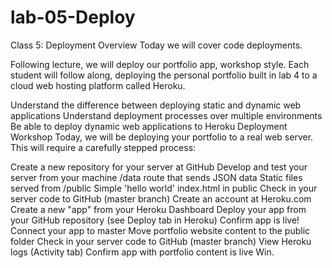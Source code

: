 # lab-05-Deploy


Class 5: Deployment
Overview
Today we will cover code deployments.

Following lecture, we will deploy our portfolio app, workshop style. Each student will follow along, deploying the personal portfolio built in lab 4 to a cloud web hosting platform called Heroku.

Understand the difference between deploying static and dynamic web applications
Understand deployment processes over multiple environments
Be able to deploy dynamic web applications to Heroku
Deployment Workshop
Today, we will be deploying your portfolio to a real web server. This will require a carefully stepped process:

 Create a new repository for your server at GitHub
 Develop and test your server from your machine
/data route that sends JSON data
Static files served from /public
Simple 'hello world' index.html in public
 Check in your server code to GitHub (master branch)
 Create an account at Heroku.com
 Create a new "app" from your Heroku Dashboard
 Deploy your app from your GitHub repository (see Deploy tab in Heroku)
 Confirm app is live!
 Connect your app to master
 Move portfolio website content to the public folder
 Check in your server code to GitHub (master branch)
 View Heroku logs (Activity tab)
 Confirm app with portfolio content is live
 Win.
